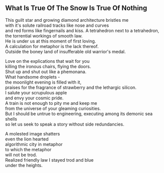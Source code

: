 What Is True Of The Snow Is True Of Nothing
-------------------------------------------
This guilt star and growing diamond architecture bristles me  
with it's solute railroad tracks like nose and curves  
and red forms like fingernails and kiss. A tetrahedron next to a tetrahedron,  
the torrential workings of smooth law.  
He is under us at this moment of first loving.  
A calculation for metaphor is the lack thereof.  
Outside the boney land of insufferable old warrior's medal.  
  
Love on the explications that wait for you  
killing the ironous chairs, flying the doors.  
Shut up and shut out like a phemonana.  
What handsome droplets -  
the moonlight evening is filled with it,  
praises for the fragrance of strawberry and the lethargic silicon.  
I salute your scrupulous apple  
and envy your cosmic pride.  
A train is not enough to pity me and keep me  
from the universe of your gleaming curiosities.  
But I should be untrue to engineering, executing among its demonic sea shells  
so let us seek to speak a story without side redundancies.  
  
A molested image shatters  
even the lion hearted  
algorithmic city in metaphor  
to which the metaphor  
will not be trod.  
Realized friendly law I stayed trod and blue  
under the heights.  
